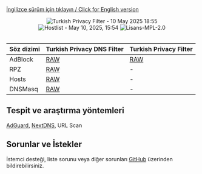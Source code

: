 [İngilizce sürüm için tıklayın / Click for English version](README-en.md)
<div align="center">
    <img src="https://img.shields.io/badge/Turkish%20Privacy%20Filter-10%20May%202025%2018%3A55-green.svg?longCache=true&style=for-the-badge"
         alt="Turkish Privacy Filter - 10 May 2025 18:55" />
<img src="https://img.shields.io/badge/Turkish%20Privacy%20DNS%20Filter-May%2010%2C%202025%2C%2015%3A54-green.svg?longCache=true&style=for-the-badge"
     alt="Hostlist - May 10, 2025, 15:54" />
    <img src="https://img.shields.io/badge/License-MPL 2.0-orange.svg?longCache=true&style=for-the-badge"
         alt="Lisans-MPL-2.0" />
</div>
<br/>

| Söz dizimi | Turkish Privacy DNS Filter | Turkish Privacy Filter |
| ------------ | ------------ | ------------ |
| AdBlock  | [RAW](https://raw.githubusercontent.com/saurane/Turkish-Blocklist/master/Blocklist/adblock.txt "RAW") | [RAW](https://raw.githubusercontent.com/saurane/Turkish-Blocklist/master/Blocklist/adb-privacy.txt "RAW") | 
| RPZ | [RAW](https://raw.githubusercontent.com/saurane/Turkish-Blocklist/master/Blocklist/rpz.txt "RAW") | - |
| Hosts | [RAW](https://raw.githubusercontent.com/saurane/Turkish-Blocklist/master/Blocklist/hosts.txt "RAW") | - |
| DNSMasq | [RAW](https://raw.githubusercontent.com/saurane/Turkish-Blocklist/master/Blocklist/dnsmasq.txt "RAW") | - |

## Tespit ve araştırma yöntemleri
[AdGuard](https://adguard.com/), [NextDNS](https://nextdns.io/), URL Scan

## Sorunlar ve İstekler
İstemci desteği, liste sorunu veya diğer sorunları [GitHub](https://github.com/saurane/Turkish-Blocklist/issues) üzerinden bildirebilirsiniz.

